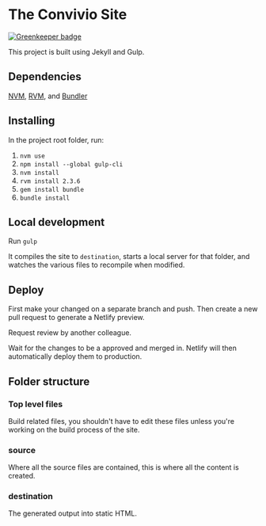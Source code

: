 # The Convivio Site

[![Greenkeeper badge](https://badges.greenkeeper.io/ConvivioTeam/Convivio-Site.svg)](https://greenkeeper.io/)

This project is built using Jekyll and Gulp.

## Dependencies

[NVM](https://github.com/creationix/nvm), [RVM](https://rvm.io/), and [Bundler](http://bundler.io/)

## Installing

In the project root folder, run:

1. `nvm use`
1. `npm install --global gulp-cli`
1. `nvm install`
1. `rvm install 2.3.6`
1. `gem install bundle`
1. `bundle install`

## Local development

Run `gulp`

It compiles the site to `destination`, starts a local server for that folder, and watches the various files to recompile when modified.

## Deploy

First make your changed on a separate branch and push. Then create a new pull request to generate a Netlify preview.

Request review by another colleague.

Wait for the changes to be a approved and merged in. Netlify will then automatically deploy them to production.

## Folder structure

### Top level files

Build related files, you shouldn't have to edit these  files unless you're working on the build process of the site.

### source

Where all the source files are contained, this is where all the content is created.

### destination

The generated output into static HTML.
